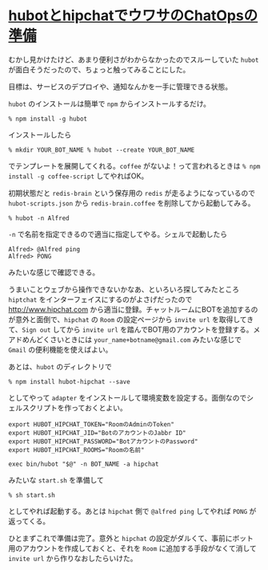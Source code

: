 # [hubotとhipchatでウワサのChatOpsの準備](/2013/10/22/hubottohipchatdeuwasafalsechatopsfalsezhun-bei.html)

むかし見かけたけど、あまり便利さがわからなかったのでスルーしていた `hubot` が面白そうだったので、ちょっと触ってみることにした。

目標は、サービスのデプロイや、通知なんかを一手に管理できる状態。

`hubot` のインストールは簡単で `npm` からインストールするだけ。

`
% npm install -g hubot
`

インストールしたら

`
% mkdir YOUR_BOT_NAME
% hubot --create YOUR_BOT_NAME
`

でテンプレートを展開してくれる。`coffee` がないよ！って言われるときは `% npm install -g coffee-script` してやればOK。

初期状態だと `redis-brain` という保存用の `redis` が走るようになっているので `hubot-scripts.json` から `redis-brain.coffee` を削除してから起動してみる。

```
% hubot -n Alfred
```

 `-n` で名前を指定できるので適当に指定してやる。シェルで起動したら

```
Alfred> @Alfred ping
Alfred> PONG
```

みたいな感じで確認できる。

うまいことウェブから操作できないかなあ、といろいろ探してみたところ `hiptchat` をインターフェイスにするのがよさげだったので http://www.hipchat.com から適当に登録。チャットルームにBOTを追加するのが意外と面倒で、`hipchat` の `Room` の設定ページから `invite url` を取得してきて、`Sign out` してから `invite url` を踏んでBOT用のアカウントを登録する。メアドめんどくさいときには `your_name+botname@gmail.com` みたいな感じで `Gmail` の便利機能を使えばよい。

あとは、`hubot` のディレクトリで

```
% npm install hubot-hipchat --save
```

としてやって `adapter` をインストールして環境変数を設定する。面倒なのでシェルスクリプトを作っておくとよい。

```
export HUBOT_HIPCHAT_TOKEN="RoomのAdminのToken"
export HUBOT_HIPCHAT_JID="BotのアカウントのJabbr ID"
export HUBOT_HIPCHAT_PASSWORD="BotアカウントのPassword"
export HUBOT_HIPCHAT_ROOMS="Roomの名前"

exec bin/hubot "$@" -n BOT_NAME -a hipchat
```

みたいな `start.sh` を準備して

```
% sh start.sh
```

としてやれば起動する。あとは `hipchat` 側で `@alfred ping` してやれば `PONG` が返ってくる。

ひとまずこれで準備は完了。意外と `hipchat` の設定がダルくて、事前にボット用のアカウントを作成しておくと、それを `Room` に追加する手段がなくて消して `invite url` から作りなおしたらいけた。
